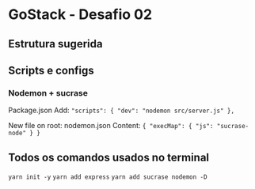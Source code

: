 # GoStack - Desafio 02

## Estrutura sugerida

## Scripts e configs
  ### Nodemon + sucrase
  Package.json
    Add:
      ```
      "scripts": {
          "dev": "nodemon src/server.js"
        },
      ```

  New file on root: nodemon.json
    Content:
    ```
    {
    "execMap": {
      "js": "sucrase-node"
      }
    }
    ```



## Todos os comandos usados no terminal

  `yarn init -y`
  `yarn add express`
  `yarn add sucrase nodemon -D`

